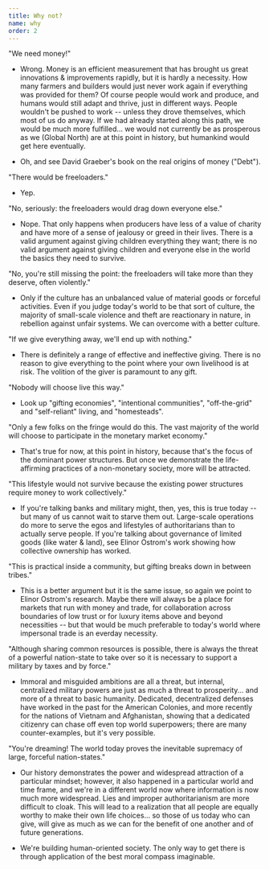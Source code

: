 ```yaml
---
title: Why not?
name: why
order: 2
---
```


"We need money!"

* Wrong. Money is an efficient measurement that has brought us great innovations
  & improvements rapidly, but it is hardly a necessity. How many farmers and
  builders would just never work again if everything was provided for them? Of
  course people would work and produce, and humans would still adapt and thrive,
  just in different ways. People wouldn't be pushed to work -- unless they drove
  themselves, which most of us do anyway. If we had already started along this
  path, we would be much more fulfilled... we would not currently be as
  prosperous as we (Global North) are at this point in history, but humankind
  would get here eventually.

* Oh, and see David Graeber's book on the real origins of money ("Debt").

"There would be freeloaders."

* Yep.

"No, seriously: the freeloaders would drag down everyone else."

* Nope. That only happens when producers have less of a value of charity and
  have more of a sense of jealousy or greed in their lives. There is a valid
  argument against giving children everything they want; there is no valid
  argument against giving children and everyone else in the world the basics
  they need to survive.

"No, you're still missing the point: the freeloaders will take more than they deserve, often violently."

* Only if the culture has an unbalanced value of material goods or forceful
  activities. Even if you judge today's world to be that sort of culture, the
  majority of small-scale violence and theft are reactionary in nature, in
  rebellion against unfair systems. We can overcome with a better culture.

"If we give everything away, we'll end up with nothing."

* There is definitely a range of effective and ineffective giving. There is no
  reason to give everything to the point where your own livelihood is at risk.
  The volition of the giver is paramount to any gift.

"Nobody will choose live this way."

* Look up "gifting economies", "intentional communities", "off-the-grid" and
  "self-reliant" living, and "homesteads".

"Only a few folks on the fringe would do this. The vast majority of the world will choose to participate in the monetary market economy."

* That's true for now, at this point in history, because that's the focus of the
  dominant power structures. But once we demonstrate the life-affirming
  practices of a non-monetary society, more will be attracted.

"This lifestyle would not survive because the existing power structures require money to work collectively."

* If you're talking banks and military might, then, yes, this is true today --
  but many of us cannot wait to starve them out. Large-scale operations do more
  to serve the egos and lifestyles of authoritarians than to actually serve
  people. If you're talking about governance of limited goods (like water &
  land), see Elinor Ostrom's work showing how collective ownership has worked.

"This is practical inside a community, but gifting breaks down in between tribes."

* This is a better argument but it is the same issue, so again we point to
  Elinor Ostrom's research. Maybe there will always be a place for markets that
  run with money and trade, for collaboration across boundaries of low trust or
  for luxury items above and beyond necessities -- but that would be much
  preferable to today's world where impersonal trade is an everday necessity.

"Although sharing common resources is possible, there is always the threat of a
powerful nation-state to take over so it is necessary to support a military by
taxes and by force."

* Immoral and misguided ambitions are all a threat, but internal, centralized
  military powers are just as much a threat to prosperity... and more of a
  threat to basic humanity. Dedicated, decentralized defenses have worked in the
  past for the American Colonies, and more recently for the nations of Vietnam
  and Afghanistan, showing that a dedicated citizenry can chase off even top
  world superpowers; there are many counter-examples, but it's very possible.

"You're dreaming! The world today proves the inevitable supremacy of large, forceful nation-states."

* Our history demonstrates the power and widespread attraction of a particular mindset; however, it also happened in a particular world and time frame, and we're in a different world now where information is now much more widespread. Lies and improper authoritarianism are more difficult to cloak. This will lead to a realization that all people are equally worthy to make their own life choices... so those of us today who can give, will give as much as we can for the benefit of one another and of future generations.

* We're building human-oriented society. The only way to get there is through application of the best moral compass imaginable.
